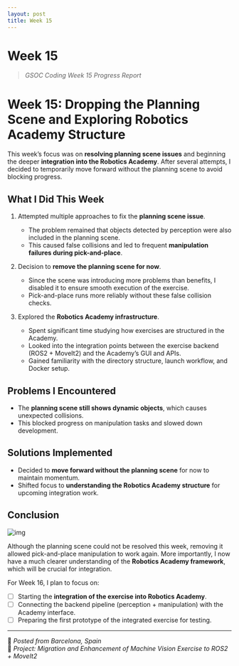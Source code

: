 ```yaml
---
layout: post
title: Week 15
---
```


# Week 15  
> *GSOC Coding Week 15 Progress Report*

# Week 15: Dropping the Planning Scene and Exploring Robotics Academy Structure

This week’s focus was on **resolving planning scene issues** and beginning the deeper **integration into the Robotics Academy**. After several attempts, I decided to temporarily move forward without the planning scene to avoid blocking progress.

## What I Did This Week

1. Attempted multiple approaches to fix the **planning scene issue**.  
   - The problem remained that objects detected by perception were also included in the planning scene.  
   - This caused false collisions and led to frequent **manipulation failures during pick-and-place**.  

2. Decision to **remove the planning scene for now**.  
   - Since the scene was introducing more problems than benefits, I disabled it to ensure smooth execution of the exercise.  
   - Pick-and-place runs more reliably without these false collision checks.  

3. Explored the **Robotics Academy infrastructure**.  
   - Spent significant time studying how exercises are structured in the Academy.  
   - Looked into the integration points between the exercise backend (ROS2 + MoveIt2) and the Academy’s GUI and APIs.  
   - Gained familiarity with the directory structure, launch workflow, and Docker setup.  

## Problems I Encountered

- The **planning scene still shows dynamic objects**, which causes unexpected collisions.  
- This blocked progress on manipulation tasks and slowed down development.  

## Solutions Implemented

- Decided to **move forward without the planning scene** for now to maintain momentum.  
- Shifted focus to **understanding the Robotics Academy structure** for upcoming integration work.  

## Conclusion

![img](/gsoc2025-Shu_Xiao/assets/img/blogs/week15/RoboticAcademyImage.png)

Although the planning scene could not be resolved this week, removing it allowed pick-and-place manipulation to work again. More importantly, I now have a much clearer understanding of the **Robotics Academy framework**, which will be crucial for integration.  

For Week 16, I plan to focus on:

- [ ] Starting the **integration of the exercise into Robotics Academy**.  
- [ ] Connecting the backend pipeline (perception + manipulation) with the Academy interface.  
- [ ] Preparing the first prototype of the integrated exercise for testing.  

---

📍 *Posted from Barcelona, Spain*  
🧠 *Project: Migration and Enhancement of Machine Vision Exercise to ROS2 + MoveIt2*  
